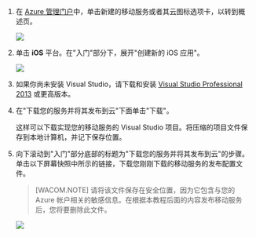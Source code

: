 1. 在 [Azure 管理门户]中，单击新建的移动服务或者其云图标选项卡，以转到概述页。

    ![](./media/mobile-services-ios-download-service-locally/mobile-portal-quickstart-ios.png)

2. 单击 **iOS** 平台。在"入门"部分下，展开"创建新的 iOS 应用"。 

    ![](./media/mobile-services-ios-download-service-locally/download-service-project.png)

3. 如果你尚未安装 Visual Studio，请下载和安装 [Visual Studio Professional 2013](https://go.microsoft.com/fwLink/p/?LinkID=391934) 或更高版本。

4. 在"下载您的服务并将其发布到云"下面单击"下载"。

	这样可以下载实现您的移动服务的 Visual Studio 项目。将压缩的项目文件保存到本地计算机，并记下保存位置。


5. 向下滚动到"入门"部分底部的标题为"下载您的服务并将其发布到云"的步骤。单击以下屏幕快照中所示的链接，下载您刚刚下载的移动服务的发布配置文件。 

    > [WACOM.NOTE] 请将该文件保存在安全位置，因为它包含与您的 Azure 帐户相关的敏感信息。在根据本教程后面的内容发布移动服务后，您将要删除此文件。 

    ![](./media/mobile-services-ios-download-service-locally/download-publish-profile.png)





<!-- URLs. -->
[Azure 管理门户]: https://manage.windowsazure.cn/

